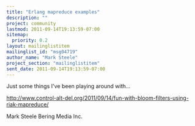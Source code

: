 ```yaml
---
title: "Erlang mapreduce examples"
description: ""
project: community
lastmod: 2011-09-14T19:13:59-07:00
sitemap:
  priority: 0.2
layout: mailinglistitem
mailinglist_id: "msg04719"
author_name: "Mark Steele"
project_section: "mailinglistitem"
sent_date: 2011-09-14T19:13:59-07:00
---
```



Just some things I've been playing around with...

http://www.control-alt-del.org/2011/09/14/fun-with-bloom-filters-using-riak-mapreduce/


Mark Steele
Bering Media Inc.
